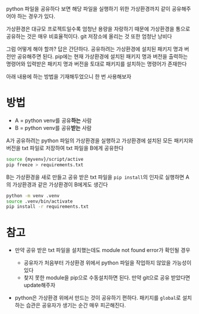 python 파일을 공유하다 보면 해당 파일을 실행하기 위한 가상환경까지 같이 공유해주어야 하는 경우가 있다.

가상환경은 대규모 프로젝트일수록 엄청난 용량을 자랑하기 때문에 가상환경을 통으로 공유하는 것은 매우 비효율적이다. git 저장소에 올리는 것 또한 엄청난 낭비다

그럼 어떻게 해야 할까? 답은 간단하다. 공유하려는 가상환경에 설치된 패키지 명과 버전만 공유해주면 된다. pip에는 현재 가상환경에 설치된 패키지 명과 버전을 출력하는 명령어와 입력받은 패키지 명과 버전을 토대로 패키지를 설치하는 명령어가 존재한다

아래 내용에 하는 방법을 기재해두었으니 한 번 사용해보자

# 방법

- A = python venv를 공유**하는** 사람
- B = python venv를 공유**받는** 사람

A가 공유하려는 python 파일의 가상환경을 실행하고 가상환경에 설치된 모든 패키지와 버전을 txt 파일로 저장하여 txt 파일을 B에게 공유한다

```bash
source {myvenv}/script/active
pip freeze > requirements.txt
```

B는 가상환경을 새로 만들고 공유 받은 txt 파일을 `pip install`의 인자로 실행하면 A의 가상환경과 같은 가상환경이 B에게도 생긴다

```bash
python -m venv .venv
source .venv/bin/activate
pip install -r requirements.txt
```

# 참고

- 만약 공유 받은 txt 파일을 설치했는데도 module not found error가 확인될 경우

  - 공유자가 처음부터 가상환경 위에서 python 파일을 작업하지 않았을 가능성이 있다
  - 찾지 못한 module을 pip으로 수동설치하면 된다. 만약 git으로 공유 받았다면 update해주자

- python은 가상환경 위에서 만드는 것이 공유하기 편하다. 패키지를 `global`로 설치하는 습관은 공유자가 생기는 순간 매우 피곤해진다.
